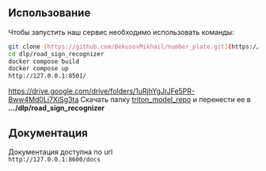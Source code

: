 ## Использование
Чтобы запустить наш сервис необходимо использовать команды:
```sh
git clone [https://github.com/BekusovMikhail/number_plate.git](https://github.com/gevaland/dlp.git)
cd dlp/road_sign_recognizer
docker compose build
docker compose up
http://127.0.0.1:8501/
```
https://drive.google.com/drive/folders/1uRjhYgJrJFe5PR-Bww4Md0Li7XiSg3ta
Скачать папку [triton_model_repo](https://drive.google.com/drive/folders/1uRjhYgJrJFe5PR-Bww4Md0Li7XiSg3ta) и перенести ее в **.../dlp/road_sign_recognizer**
## Документация
Документация доступна по url  
```http://127.0.0.1:8600/docs```

